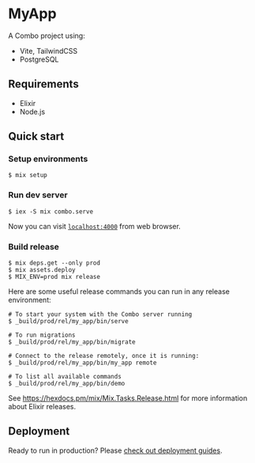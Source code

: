 # MyApp

A Combo project using:

- Vite, TailwindCSS
- PostgreSQL

## Requirements

- Elixir
- Node.js

## Quick start

### Setup environments

```
$ mix setup
```

### Run dev server

```
$ iex -S mix combo.serve
```

Now you can visit [`localhost:4000`](http://localhost:4000) from web browser.

### Build release

```
$ mix deps.get --only prod
$ mix assets.deploy
$ MIX_ENV=prod mix release
```

Here are some useful release commands you can run in any release environment:

```
# To start your system with the Combo server running
$ _build/prod/rel/my_app/bin/serve

# To run migrations
$ _build/prod/rel/my_app/bin/migrate

# Connect to the release remotely, once it is running:
$ _build/prod/rel/my_app/bin/my_app remote

# To list all available commands
$ _build/prod/rel/my_app/bin/demo
```

See https://hexdocs.pm/mix/Mix.Tasks.Release.html for more information about Elixir releases.

## Deployment

Ready to run in production? Please [check out deployment guides](https://hexdocs.pm/combo/deployment.html).
